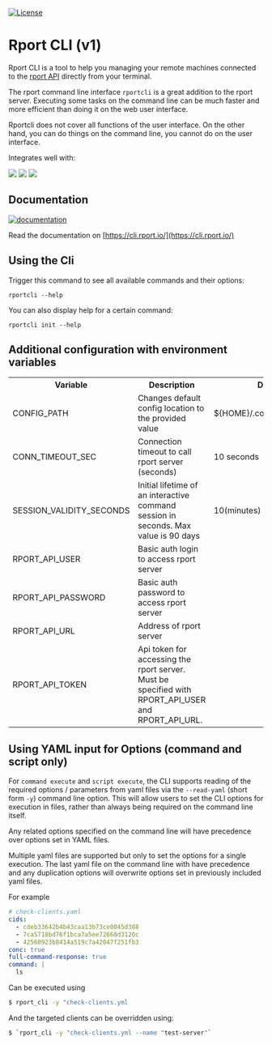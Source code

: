 
[![License](https://img.shields.io/github/license/cloudradar-monitoring/rportcli?style=for-the-badge)](https://github.com/cloudradar-monitoring/rportcli/blob/main/LICENSE)
# Rport CLI (v1)

Rport CLI is a tool to help you managing your remote machines connected 
to the [rport API](https://github.com/cloudradar-monitoring/rport) directly from your terminal.

The rport command line interface `rportcli` is a great addition to the rport server. Executing some tasks on the
command line can be much faster and more efficient than doing it on the web user interface.

Rportcli does not cover all functions of the user interface. On the other hand, you can do things on the command line,
you cannot do on the user interface.

Integrates well with:

![](https://img.shields.io/badge/Powershell-2CA5E0?style=for-the-badge&logo=powershell&logoColor=white) 
![](https://img.shields.io/badge/GNU%20Bash-4EAA25?style=for-the-badge&logo=GNU%20Bash&logoColor=white)
![](https://img.shields.io/badge/GIT-E44C30?style=for-the-badge&logo=git&logoColor=white)

## Documentation

[![documentation](https://img.shields.io/badge/Documentation-Read_Now-green?style=for-the-badge&logo=Gitbook)](https://cli.rport.io)

Read the documentation on [https://cli.rport.io/](https://cli.rport.io/)

## Using the Cli

Trigger this command to see all available commands and their options:

    rportcli --help

You can also display help for a certain command:

    rportcli init --help

## Additional configuration with environment variables

<table>
    <tr>
    <th>Variable</th>
    <th>Description</th>
    <th>Default Value</th>
    <th>Example</th>
    </tr>
    <tr>
    <td>CONFIG_PATH</td>
    <td>Changes default config location to the provided value</td>
    <td>${HOME}/.config/rportcli/config.json</td>
    <td>CONFIG_PATH=/tmp/config.json rportcli init</td>
    </tr>
    <tr>
    <td>CONN_TIMEOUT_SEC</td>
    <td>Connection timeout to call rport server (seconds)</td>
    <td>10 seconds</td>
    <td>CONN_TIMEOUT_SEC=20 rportcli client list</td>
    </tr>
    <tr>
    <td>SESSION_VALIDITY_SECONDS</td>
    <td>Initial lifetime of an interactive command session in seconds. Max value is 90 days</td>
    <td>10(minutes) * 60</td>
    <td>SESSION_VALIDITY_SECONDS=1800 rportcli command -i</td>
    </tr>
    <tr>
    <td>RPORT_API_USER</td>
    <td>Basic auth login to access rport server</td>
    <td></td>
    <td>RPORT_API_USER=admin rportcli client list</td>
    </tr>
    <tr>
    <td>RPORT_API_PASSWORD</td>
    <td>Basic auth password to access rport server</td>
    <td></td>
    <td>RPORT_API_PASSWORD=foobaz rportcli client list</td>
    </tr>
    <tr>
    <td>RPORT_API_URL</td>
    <td>Address of rport server</td>
    <td></td>
    <td>RPORT_API_URL=http://localhost:3000 rportcli client list</td>
    </tr>
    <tr>
    <td>RPORT_API_TOKEN</td>
    <td>Api token for accessing the rport server. Must be specified with RPORT_API_USER and RPORT_API_URL.</td>
    <td></td>
    <td>RPORT_API_TOKEN=xxxxxxxx rportcli client list</td>
    </tr>
</table>

## Using YAML input for Options (command and script only)

For `command execute` and `script execute`, the CLI supports reading of the required options / parameters
from yaml files via the `--read-yaml` (short form `-y`) command line option. This will allow users to set the CLI options
for execution in files, rather than always being required on the command line itself.

Any related options specified on the command line will have precedence over options set in YAML files.

Multiple yaml files are supported but only to set the options for a single execution. The last yaml file
on the command line with have precedence and any duplication options will overwrite options set in previously included
yaml files.

For example

```yaml
# check-clients.yaml
cids:
  - cdeb33642b4b43caa13b73ce0045d388
  - 7ca5718bd76f1bca7a5ee72660d3120c
  - 42560923b8414a519c7a42047f251fb3
conc: true
full-command-response: true
command: |
  ls
```

Can be executed using

```bash
$ rport_cli -y "check-clients.yml
```

And the targeted clients can be overridden using:

```bash
$ `rport_cli -y "check-clients.yml --name "test-server"`
```
